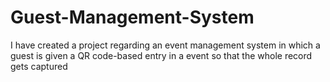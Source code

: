 # Guest-Management-System
I have created a project regarding an event management system in which a guest is given a QR code-based entry in a event so that the whole record gets captured 
